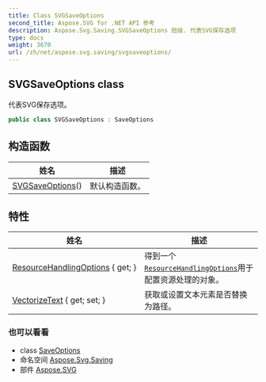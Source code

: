 ```yaml
---
title: Class SVGSaveOptions
second_title: Aspose.SVG for .NET API 参考
description: Aspose.Svg.Saving.SVGSaveOptions 班级. 代表SVG保存选项
type: docs
weight: 3670
url: /zh/net/aspose.svg.saving/svgsaveoptions/
---
```

## SVGSaveOptions class

代表SVG保存选项。

```csharp
public class SVGSaveOptions : SaveOptions
```

## 构造函数

| 姓名 | 描述 |
| --- | --- |
| [SVGSaveOptions](svgsaveoptions/)() | 默认构造函数。 |

## 特性

| 姓名 | 描述 |
| --- | --- |
| [ResourceHandlingOptions](../../aspose.svg.saving/saveoptions/resourcehandlingoptions/) { get; } | 得到一个[`ResourceHandlingOptions`](../resourcehandlingoptions/)用于配置资源处理的对象。 |
| [VectorizeText](../../aspose.svg.saving/svgsaveoptions/vectorizetext/) { get; set; } | 获取或设置文本元素是否替换为路径。 |

### 也可以看看

* class [SaveOptions](../saveoptions/)
* 命名空间 [Aspose.Svg.Saving](../../aspose.svg.saving/)
* 部件 [Aspose.SVG](../../)


